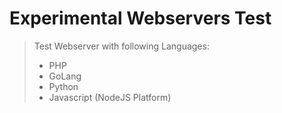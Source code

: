# Experimental Webservers Test
> Test Webserver with following Languages:
> - PHP
> - GoLang
> - Python
> - Javascript (NodeJS Platform)